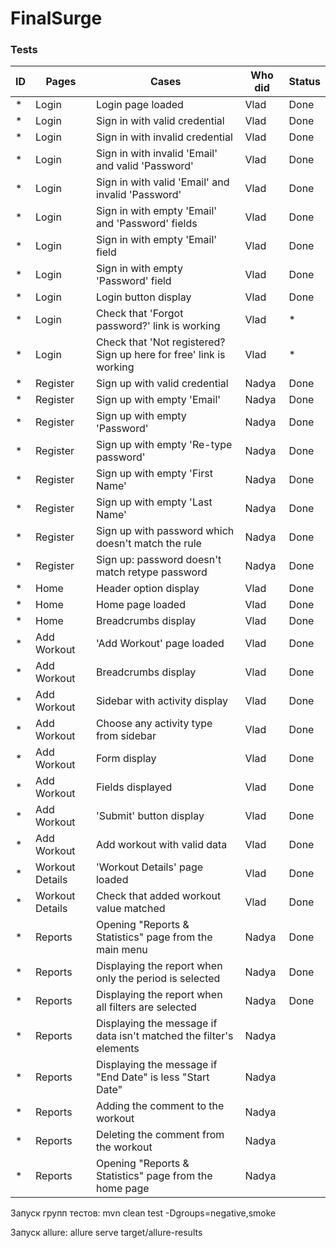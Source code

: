 # FinalSurge

### Tests

| ID  | Pages           | Cases                                                              | Who did | Status | 
|-----|-----------------|--------------------------------------------------------------------|---------|--------|
| *   | Login           | Login page loaded                                                  | Vlad    | Done   |
| *   | Login           | Sign in with valid credential                                      | Vlad    | Done   |
| *   | Login           | Sign in with invalid credential                                    | Vlad    | Done   |
| *   | Login           | Sign in with invalid 'Email' and valid 'Password'                  | Vlad    | Done   |
| *   | Login           | Sign in with valid 'Email' and invalid 'Password'                  | Vlad    | Done   |
| *   | Login           | Sign in with empty 'Email' and 'Password' fields                   | Vlad    | Done   |
| *   | Login           | Sign in with empty 'Email' field                                   | Vlad    | Done   |
| *   | Login           | Sign in with empty 'Password' field                                | Vlad    | Done   |
| *   | Login           | Login button display                                               | Vlad    | Done   |
| *   | Login           | Check that 'Forgot password?' link is working                      | Vlad    | *      |
| *   | Login           | Check that 'Not registered? Sign up here for free' link is working | Vlad    | *      |
| *   | Register        | Sign up with valid credential                                      | Nadya   | Done   |
| *   | Register        | Sign up with empty 'Email'                                         | Nadya   | Done   |
| *   | Register        | Sign up with empty 'Password'                                      | Nadya   | Done   |
| *   | Register        | Sign up with empty 'Re-type password'                              | Nadya   | Done   |
| *   | Register        | Sign up with empty 'First Name'                                    | Nadya   | Done   |
| *   | Register        | Sign up with empty 'Last Name'                                     | Nadya   | Done   |
| *   | Register        | Sign up with password which doesn't match the rule                 | Nadya   | Done   |
| *   | Register        | Sign up: password doesn't match retype password                    | Nadya   | Done   |
| *   | Home            | Header option display                                              | Vlad    | Done   |
| *   | Home            | Home page loaded                                                   | Vlad    | Done   |
| *   | Home            | Breadcrumbs display                                                | Vlad    | Done   |
| *   | Add Workout     | 'Add Workout' page loaded                                          | Vlad    | Done   |
| *   | Add Workout     | Breadcrumbs display                                                | Vlad    | Done   |
| *   | Add Workout     | Sidebar with activity display                                      | Vlad    | Done   |
| *   | Add Workout     | Choose any activity type from sidebar                              | Vlad    | Done   |
| *   | Add Workout     | Form display                                                       | Vlad    | Done   |
| *   | Add Workout     | Fields displayed                                                   | Vlad    | Done   |
| *   | Add Workout     | 'Submit' button display                                            | Vlad    | Done   |
| *   | Add Workout     | Add workout with valid data                                        | Vlad    | Done   |
| *   | Workout Details | 'Workout Details' page loaded                                      | Vlad    | Done   |
| *   | Workout Details | Check that added workout value matched                             | Vlad    | Done   |
| *   | Reports         | Opening "Reports & Statistics" page from the main menu             | Nadya   | Done   |
| *   | Reports         | Displaying the report when only the period is selected             | Nadya   | Done   |
| *   | Reports         | Displaying the report when all filters are selected                | Nadya   | Done   |
| *   | Reports         | Displaying the message if data isn't matched the filter's elements | Nadya   |        |
| *   | Reports         | Displaying the message if "End Date" is less "Start Date"          | Nadya   |        |
| *   | Reports         | Adding the comment to the workout                                  | Nadya   |        |
| *   | Reports         | Deleting the comment from the workout                              | Nadya   |        |
| *   | Reports         | Opening "Reports & Statistics" page from the home page             | Nadya   |        |


Запуск групп тестов: mvn clean test -Dgroups=negative,smoke

Запуск allure: allure serve target/allure-results




